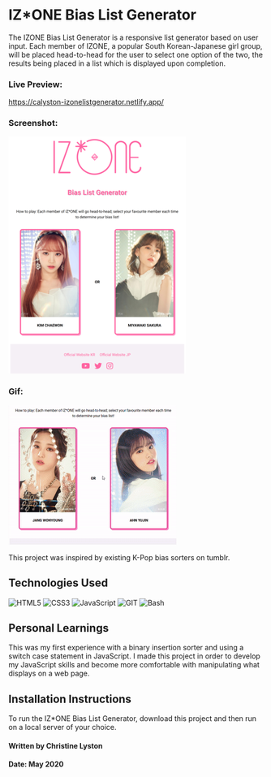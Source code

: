 # IZ*ONE Bias List Generator

The IZONE Bias List Generator is a responsive list generator based on user input. Each member of IZONE, a popular South Korean-Japanese girl group, will be placed head-to-head for the user to select one option of the two, the results being placed in a list which is displayed upon completion.

### Live Preview: 

https://calyston-izonelistgenerator.netlify.app/

### Screenshot:

![](tablet-screenshot350.png) 

### Gif:

![](IzoneTabletGif.gif)

This project was inspired by existing K-Pop bias sorters on tumblr.

## Technologies Used

![HTML5](https://img.shields.io/badge/-HTML5-orange) ![CSS3](https://img.shields.io/badge/-CSS3-blue) ![JavaScript](https://img.shields.io/badge/-JavaScript-yellow) ![GIT](https://img.shields.io/badge/-GIT-lightgrey) ![Bash](https://img.shields.io/badge/-Bash-lightgrey)

## Personal Learnings

This was my first experience with a binary insertion sorter and using a switch case statement in JavaScript. I made this project in order to develop my JavaScript skills and become more comfortable with manipulating what displays on a web page.

## Installation Instructions

To run the IZ*ONE Bias List Generator, download this project and then run on a local server of your choice.

#### Written by Christine Lyston
#### Date: May 2020
